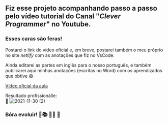 ## Fiz esse projeto acompanhando passo a passo pelo vídeo tutorial do Canal "***Clever Programmer***" no Youtube.  
### Esses caras são feras!  

Postarei o link do vídeo oficial e, em breve, postarei também o meu próprio no site *netlify* com as anotações que fiz no VsCode.  

Ainda editarei as partes em inglês para o nosso português, e também publicarei aqui minhas anotações (escritas no Word) com os aprendizados que obtive  :smile:


[Vídeo oficial da aula](https://www.youtube.com/watch?v=C6jSg4VPNZE&t=7050s&ab_channel=CleverProgrammer)  

Resultado profissionálle:  
🕺
![2021-11-30 (2)](https://user-images.githubusercontent.com/81592753/144122151-f39f3709-0d87-4129-a839-7cc2ee0c3e6c.png)  

### Bóra evoluir! 🚀:books: 	:man_technologist:  :raised_hands:  
